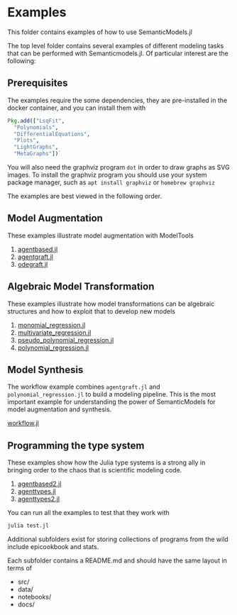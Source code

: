 # Examples

This folder contains examples of how to use SemanticModels.jl

The top level folder contains several examples of different modeling tasks that
can be performed with Semanticmodels.jl. Of particular interest are the
following:


## Prerequisites

The examples require the some dependencies, they are pre-installed in the
docker container, and you can install them with 

```julia
Pkg.add(["LsqFit",
  "Polynomials",
  "DifferentialEquations",
  "Plots",
  "LightGraphs",
  "MetaGraphs"])`
```

You will also need the graphviz program `dot` in order to draw graphs as SVG
images. To install the graphviz program you should use your system package
manager, such as `apt install graphviz` or `homebrew graphviz`

The examples are best viewed in the following order.

## Model Augmentation

These examples illustrate model augmentation with ModelTools
1. [agentbased.jl](github.com/jpfairbanks/SemanticModels.jl/blob/master/examples/agentbased.jl)
1. [agentgraft.jl](github.com/jpfairbanks/SemanticModels.jl/blob/master/examples/agentgraft.jl)
1. [odegraft.jl](github.com/jpfairbanks/SemanticModels.jl/blob/master/examples/odegraft.jl)

## Algebraic Model Transformation
These examples illustrate how model transformations can be algebraic structures
and how to exploit that to develop new models
1. [monomial_regression.jl](github.com/jpfairbanks/SemanticModels.jl/blob/master/examples/monomial_regression.jl)
1. [multivariate_regression.jl](github.com/jpfairbanks/SemanticModels.jl/blob/master/examples/multivariate_regression.jl)
1. [pseudo_polynomial_regression.jl](github.com/jpfairbanks/SemanticModels.jl/blob/master/examples/pseudo_polynomial_regression.jl)
1. [polynomial_regression.jl](github.com/jpfairbanks/SemanticModels.jl/blob/master/examples/polynomial_regression.jl)

## Model Synthesis
The workflow example combines `agentgraft.jl` and `polynomial_regression.jl` to
build a modeling pipeline. This is the most important example for understanding
the power of SemanticModels for model augmentation and synthesis.

[workflow.jl](github.com/jpfairbanks/SemanticModels.jl/blob/master/examples/workflow.jl)

## Programming the type system
These examples show how the Julia type systems is a strong ally in bringing
order to the chaos that is scientific modeling code. 
1. [agentbased2.jl](github.com/jpfairbanks/SemanticModels.jl/blob/master/examples/agentbased2.jl)
1. [agenttypes.jl](github.com/jpfairbanks/SemanticModels.jl/blob/master/examples/agenttypes.jl)
1. [agenttypes2.jl](github.com/jpfairbanks/SemanticModels.jl/blob/master/examples/agenttypes2.jl)

You can run all the examples to test that they work with

```bash
julia test.jl
```

Additional subfolders exist for storing collections of programs from the wild
include epicookbook and stats.

Each subfolder contains a README.md and should have the same layout in terms of 

  - src/
  - data/
  - notebooks/
  - docs/
